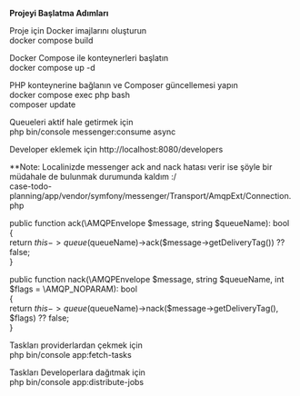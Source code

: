 **Projeyi Başlatma Adımları**

<p>Proje için Docker imajlarını oluşturun<br>
docker compose build</p>
<p>Docker Compose ile konteynerleri başlatın<br>
docker compose up -d</p>

<p>PHP konteynerine bağlanın ve Composer güncellemesi yapın<br>
docker compose exec php bash<br>
composer update</p>

Queueleri aktif hale getirmek için<br>
php bin/console messenger:consume async

Developer eklemek için
http://localhost:8080/developers

<p>**Note: Localinizde messenger ack and nack hatası verir ise şöyle bir müdahale de bulunmak durumunda kaldım :/<br>
case-todo-planning/app/vendor/symfony/messenger/Transport/AmqpExt/Connection.php<br>

public function ack(\AMQPEnvelope $message, string $queueName): bool<br>
{<br>
    return $this->queue($queueName)->ack($message->getDeliveryTag()) ?? false;<br>
}<br>

public function nack(\AMQPEnvelope $message, string $queueName, int $flags = \AMQP_NOPARAM): bool<br>
{<br>
    return $this->queue($queueName)->nack($message->getDeliveryTag(), $flags) ?? false;<br>
}<br>
</p>

<p>Taskları providerlardan çekmek için<br>
php bin/console app:fetch-tasks</p>

<p>Taskları Developerlara dağıtmak için<br>
php bin/console app:distribute-jobs</p>
